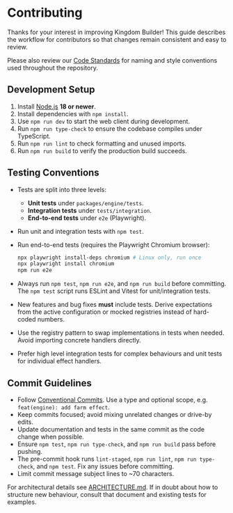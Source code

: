 # Contributing

Thanks for your interest in improving Kingdom Builder! This guide describes the
workflow for contributors so that changes remain consistent and easy to review.

Please also review our [Code Standards](docs/CODE_STANDARDS.md) for naming and
style conventions used throughout the repository.

## Development Setup

1. Install [Node.js](https://nodejs.org/) **18 or newer**.
2. Install dependencies with `npm install`.
3. Use `npm run dev` to start the web client during development.
4. Run `npm run type-check` to ensure the codebase compiles under TypeScript.
5. Run `npm run lint` to check formatting and unused imports.
6. Run `npm run build` to verify the production build succeeds.

## Testing Conventions

- Tests are split into three levels:
  - **Unit tests** under `packages/engine/tests`.
  - **Integration tests** under `tests/integration`.
  - **End-to-end tests** under `e2e` (Playwright).
- Run unit and integration tests with `npm test`.
- Run end-to-end tests (requires the Playwright Chromium browser):

  ```bash
  npx playwright install-deps chromium # Linux only, run once
  npx playwright install chromium
  npm run e2e
  ```

- Always run `npm test`, `npm run e2e`, and `npm run build` before committing.
  The `npm test` script runs ESLint and Vitest for unit/integration tests.
- New features and bug fixes **must** include tests. Derive expectations from
  the active configuration or mocked registries instead of hard-coded numbers.
- Use the registry pattern to swap implementations in tests when needed. Avoid
  importing concrete handlers directly.
- Prefer high level integration tests for complex behaviours and unit tests for
  individual effect handlers.

## Commit Guidelines

- Follow [Conventional Commits](https://www.conventionalcommits.org/). Use a
  type and optional scope, e.g. `feat(engine): add farm effect`.
- Keep commits focused; avoid mixing unrelated changes or drive-by edits.
- Update documentation and tests in the same commit as the code change when
  possible.
- Ensure `npm test`, `npm run type-check`, and `npm run build` pass before pushing.
- The pre-commit hook runs `lint-staged`, `npm run lint`, `npm run type-check`, and `npm test`. Fix any issues before committing.
- Limit commit message subject lines to ~70 characters.

For architectural details see [ARCHITECTURE.md](docs/ARCHITECTURE.md). If in
doubt about how to structure new behaviour, consult that document and existing
tests for examples.
